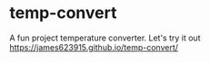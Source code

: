 # temp-convert
A fun project temperature converter. Let's try it out https://james623915.github.io/temp-convert/
